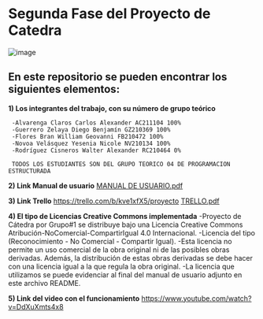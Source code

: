 # Segunda Fase del Proyecto de Catedra

![image](https://user-images.githubusercontent.com/79995182/115089981-d773aa80-9ed0-11eb-9057-cbb1d840ff46.png)

 ## En este repositorio se pueden encontrar los siguientes elementos:
 
**1) Los integrantes del trabajo, con su número de grupo teórico**

     -Alvarenga Claros Carlos Alexander AC211104 100%
     -Guerrero Zelaya Diego Benjamín GZ210369 100%
     -Flores Bran William Geovanni FB210472 100%
     -Novoa Velásquez Yesenia Nicole NV210134 100%
     -Rodríguez Cisneros Walter Alexander RC210464 0%
     
     TODOS LOS ESTUDIANTES SON DEL GRUPO TEORICO 04 DE PROGRAMACION ESTRUCTURADA


**2) Link Manual de usuario**
    [MANUAL DE USUARIO.pdf](https://github.com/Carlos-Alvarenga721/Proyecto_Catedra/files/6333066/MANUAL.DE.USUARIO.pdf)



**3) Link Trello**
    https://trello.com/b/kve1xfX5/proyecto
    [TRELLO.pdf](https://github.com/Carlos-Alvarenga721/Proyecto_Catedra/files/6333108/TRELLO.pdf)

  

**4) El tipo de Licencias Creative Commons implementada**
   -Proyecto de Cátedra por Grupo#1 se distribuye bajo una Licencia Creative Commons Atribución-NoComercial-CompartirIgual 4.0 Internacional.
   -Licencia del tipo (Reconocimiento - No Comercial - Compartir Igual).
   -Esta licencia no permite un uso comercial de la obra original ni de las posibles obras derivadas. Además, la distribución de estas obras derivadas se debe hacer con una         licencia igual a la que regula la obra original.
   -La licencia que utilizamos se puede evidenciar al final del manual de usuario adjunto en este archivo README.
 

**5) Link del video con el funcionamiento**
     https://www.youtube.com/watch?v=DdXuXmts4x8
 
